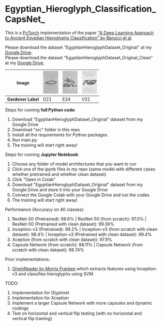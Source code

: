 # Egyptian_Hieroglyph_Classification_CapsNet_

This is a [PyTorch](https://pytorch.org/) implementation of the paper ["A Deep Learning Approach to Ancient Egyptian Hieroglyphs Classification" by Barucci et al](https://ieeexplore.ieee.org/stamp/stamp.jsp?arnumber=9528382&tag=1).

Please download the dataset "EgyptianHieroglyphDataset_Original" at my [Google Drive](https://drive.google.com/drive/folders/1bhnMJ8NbCa-qw53EKy-olZp3cJKZU_jc?usp=sharing).<br />
Please download the dataset "EgyptianHieroglyphDataset_Original_Clean" at my [Google Drive](https://drive.google.com/drive/folders/1X5HdFvgWJOVtA-GxBLr1K_0FHJS2RZcZ?usp=sharing).

**Image** | ![alt text](/example/D21.png) | ![alt text](/example/E34.png) | ![alt text](/example/V31.png) 
------------ | ------------ | ------------- | -------------
**Gardener Label** | D21 | E34 | V31

Steps for running <b>full Python code</b>:
1. Download "EgyptianHieroglyphDataset_Original" dataset from my Google Drive
2. Download "src" folder in this repo
3. Install all the requirements for Python packages
4. Run main.py
5. The training will start right away!

Steps for running <b>Jupyter Notebook</b>:
1. Choose any folder of model architectures that you want to run
2. Click one of the ipynb files in my repo (same model with different cases whether pretrained and whether clean dataset)
3. Click "Open in Colab"
4. Download "EgyptianHieroglyphDataset_Original" dataset from my Google Drive and store it into your Google Drive
5. Connect the Google Colab with your Google Drive and run the codes
6. The training will start right away!

Performance (Accuracy on 40 classes):
1. ResNet-50 (Pretrained): 98.6% | ResNet-50 (from scratch): 97.0% | ResNet-50 (Pretrained with clean dataset): 99.36%
2. Inception-v3 (Pretrained): 99.2% | Inception-v3 (from scratch with clean dataset): 98.4% | Inception-v3 (Pretrained with clean dataset): 99.4%
3. Xception (from scratch with clean dataset): 97.9%
4. Capsule Network (from scratch): 98.11% | Capsule Network (from scratch with clean dataset): 98.74%

Prior implementations:
1. [GlyphReader by Morris Franken](https://github.com/morrisfranken/glyphreader) which extracts features using Inception-v3 and classifies hieroglyphs using SVM.

TODO:
1. Implementation for Glyphnet
2. Implementation for Xception
3. Implement a larger Capsule Network with more capsules and dynamic routings
4. Test on horizontal and vertical flip testing (with no horizontal and vertical flip training)
